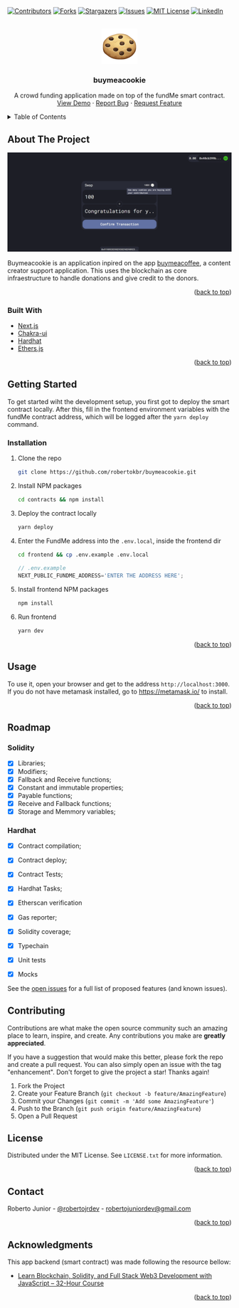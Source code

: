 <div id="top"></div>

<!-- PROJECT SHIELDS -->
<!--
*** I'm using markdown "reference style" links for readability.
*** Reference links are enclosed in brackets [ ] instead of parentheses ( ).
*** See the bottom of this document for the declaration of the reference variables
*** for contributors-url, forks-url, etc. This is an optional, concise syntax you may use.
*** https://www.markdownguide.org/basic-syntax/#reference-style-links
-->
[![Contributors][contributors-shield]][contributors-url]
[![Forks][forks-shield]][forks-url]
[![Stargazers][stars-shield]][stars-url]
[![Issues][issues-shield]][issues-url]
[![MIT License][license-shield]][license-url]
[![LinkedIn][linkedin-shield]][linkedin-url]


<!-- PROJECT LOGO -->
<br />
<div align="center">
  <img src=".github/logo.png" alt="Logo" width="80" height="80">

  <h3 align="center">buymeacookie</h3>

  <p align="center">
    A crowd funding application made on top of the fundMe smart contract.
    <br />
    <a href="https://buy-me-a-cookie.rbjr.dev">View Demo</a>
    ·
    <a href="https://github.com/robertokbr/buymeacookie/issues">Report Bug</a>
    ·
    <a href="https://github.com/robertokbr/buymeacookie/issues">Request Feature</a>
  </p>
</div>


<!-- TABLE OF CONTENTS -->
<details>
  <summary>Table of Contents</summary>
  <ol>
    <li>
      <a href="#about-the-project">About The Project</a>
      <ul>
        <li><a href="#built-with">Built With</a></li>
      </ul>
    </li>
    <li>
      <a href="#getting-started">Getting Started</a>
      <ul>
        <li><a href="#prerequisites">Prerequisites</a></li>
        <li><a href="#installation">Installation</a></li>
      </ul>
    </li>
    <li><a href="#usage">Usage</a></li>
    <li><a href="#roadmap">Roadmap</a></li>
    <li><a href="#contributing">Contributing</a></li>
    <li><a href="#license">License</a></li>
    <li><a href="#contact">Contact</a></li>
    <li><a href="#acknowledgments">Acknowledgments</a></li>
  </ol>
</details>


<!-- ABOUT THE PROJECT -->
## About The Project

![Product Name Screen Shot](.github/screenshot.png)


Buymeacookie is an application inpired on the app [buymeacoffee](https://www.buymeacoffee.com/), a content creator support application. This uses the blockchain as core infraestructure to handle donations and give credit to the donors.


<p align="right">(<a href="#top">back to top</a>)</p>


### Built With
* [Next.js](https://nextjs.org/)
* [Chakra-ui](https://chakra-ui.com/)
* [Hardhat](https://hardhat.org/)
* [Ethers.js](https://www.npmjs.com/package/ethers)

<p align="right">(<a href="#top">back to top</a>)</p>


<!-- GETTING STARTED -->
## Getting Started
To get started wiht the development setup, you first got to deploy the smart contract locally. After this, fill in the frontend environment variables with the fundMe contract address, which will be logged after the `yarn deploy` command.

### Installation
1. Clone the repo
   ```sh
   git clone https://github.com/robertokbr/buymeacookie.git
   ```
2. Install NPM packages
   ```sh
   cd contracts && npm install
   ```
3. Deploy the contract locally
   ```sh
   yarn deploy
   ```   
4. Enter the FundMe address into the `.env.local`, inside the frontend dir
   ```sh
   cd frontend && cp .env.example .env.local
   ```
   ```js
   // .env.example
   NEXT_PUBLIC_FUNDME_ADDRESS='ENTER THE ADDRESS HERE';
   ```
5. Install frontend NPM packages
   ```sh
   npm install
   ```
6. Run frontend
   ```sh
   yarn dev
   ```   
<p align="right">(<a href="#top">back to top</a>)</p>


<!-- USAGE EXAMPLES -->
## Usage
To use it, open your browser and get to the address `http://localhost:3000`. 
If you do not have metamask installed, go to https://metamask.io/ to install.

<p align="right">(<a href="#top">back to top</a>)</p>


<!-- ROADMAP -->
## Roadmap

### Solidity
- [x] Libraries;
- [x] Modifiers;
- [x] Fallback and Receive functions;
- [x] Constant and immutable properties;
- [x] Payable functions;
- [x] Receive and Fallback functions;
- [x] Storage and Memmory variables;

### Hardhat
- [x] Contract compilation;
- [x] Contract deploy;
- [x] Contract Tests;
- [x] Hardhat Tasks;
- [x] Etherscan verification
- [x] Gas reporter;
- [x] Solidity coverage;
- [x] Typechain
- [x] Unit tests
- [x] Mocks


See the [open issues](https://github.com/robertokbr/buymeacookie/issues) for a full list of proposed features (and known issues).


<!-- CONTRIBUTING -->
## Contributing

Contributions are what make the open source community such an amazing place to learn, inspire, and create. Any contributions you make are **greatly appreciated**.

If you have a suggestion that would make this better, please fork the repo and create a pull request. You can also simply open an issue with the tag "enhancement".
Don't forget to give the project a star! Thanks again!

1. Fork the Project
2. Create your Feature Branch (`git checkout -b feature/AmazingFeature`)
3. Commit your Changes (`git commit -m 'Add some AmazingFeature'`)
4. Push to the Branch (`git push origin feature/AmazingFeature`)
5. Open a Pull Request


<!-- LICENSE -->
## License

Distributed under the MIT License. See `LICENSE.txt` for more information.

<p align="right">(<a href="#top">back to top</a>)</p>


<!-- CONTACT -->
## Contact

Roberto Junior - [@robertojrdev](https://twitter.com/robertojrdev) - robertojuniordev@gmail.com

<p align="right">(<a href="#top">back to top</a>)</p>


<!-- ACKNOWLEDGMENTS -->
## Acknowledgments
This app backend (smart contract) was made following the resource bellow:

* [Learn Blockchain, Solidity, and Full Stack Web3 Development with JavaScript – 32-Hour Course](https://www.youtube.com/watch?v=gyMwXuJrbJQ&t=46910s)

<p align="right">(<a href="#top">back to top</a>)</p>


<!-- MARKDOWN LINKS & IMAGES -->
<!-- https://www.markdownguide.org/basic-syntax/#reference-style-links -->
[contributors-shield]: https://img.shields.io/github/contributors/robertokbr/buymeacookie.svg?style=for-the-badge
[contributors-url]: https://github.com/robertokbr/buymeacookie/graphs/contributors
[forks-shield]: https://img.shields.io/github/forks/robertokbr/buymeacookie.svg?style=for-the-badge
[forks-url]: https://github.com/robertokbr/buymeacookie/network/members
[stars-shield]: https://img.shields.io/github/stars/robertokbr/buymeacookie.svg?style=for-the-badge
[stars-url]: https://github.com/robertokbr/buymeacookie/stargazers
[issues-shield]: https://img.shields.io/github/issues/robertokbr/buymeacookie.svg?style=for-the-badge
[issues-url]: https://github.com/robertokbr/buymeacookie/issues
[license-shield]: https://img.shields.io/github/license/robertokbr/buymeacookie.svg?style=for-the-badge
[license-url]: https://github.com/robertokbr/buymeacookie/blob/master/LICENSE.txt
[linkedin-shield]: https://img.shields.io/badge/-LinkedIn-black.svg?style=for-the-badge&logo=linkedin&colorB=555
[linkedin-url]: https://linkedin.com/in/robertokbr
[product-screenshot]: images/screenshot.png
